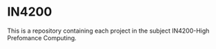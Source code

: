# IN4200
This is a repository containing each project in the subject IN4200-High Prefomance Computing.
